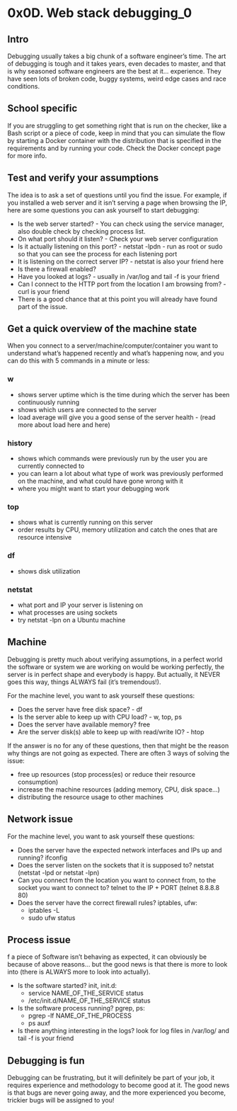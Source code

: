 # 0x0D. Web stack debugging_0

## Intro

Debugging usually takes a big chunk of a software engineer’s time. The art of debugging is tough and it takes years, even decades to master, and that is why seasoned software engineers are the best at it… experience. They have seen lots of broken code, buggy systems, weird edge cases and race conditions.

## School specific

If you are struggling to get something right that is run on the checker, like a Bash script or a piece of code, keep in mind that you can simulate the flow by starting a Docker container with the distribution that is specified in the requirements and by running your code. Check the Docker concept page for more info.

## Test and verify your assumptions

The idea is to ask a set of questions until you find the issue. For example, if you installed a web server and it isn’t serving a page when browsing the IP, here are some questions you can ask yourself to start debugging:

 - Is the web server started? - You can check using the service manager, also double check by checking process list.
 - On what port should it listen? - Check your web server configuration
 - Is it actually listening on this port? - netstat -lpdn - run as root or sudo so that you can see the process for each listening port
 - It is listening on the correct server IP? - netstat is also your friend here
 - Is there a firewall enabled?
 - Have you looked at logs? - usually in /var/log and tail -f is your friend
 - Can I connect to the HTTP port from the location I am browsing from? - curl is your friend
 - There is a good chance that at this point you will already have found part of the issue.

## Get a quick overview of the machine state

When you connect to a server/machine/computer/container you want to understand what’s happened recently and what’s happening now, and you can do this with 5 commands in a minute or less:

### w

 - shows server uptime which is the time during which the server has been continuously running
 - shows which users are connected to the server
 - load average will give you a good sense of the server health - (read more about load here and here)

### history

 - shows which commands were previously run by the user you are currently connected to
 - you can learn a lot about what type of work was previously performed on the machine, and what could have gone wrong with it
 - where you might want to start your debugging work

### top

 - shows what is currently running on this server
 - order results by CPU, memory utilization and catch the ones that are resource intensive

### df

 - shows disk utilization

### netstat

 - what port and IP your server is listening on
 - what processes are using sockets
 - try netstat -lpn on a Ubuntu machine


## Machine

Debugging is pretty much about verifying assumptions, in a perfect world the software or system we are working on would be working perfectly, the server is in perfect shape and everybody is happy. But actually, it NEVER goes this way, things ALWAYS fail (it’s tremendous!).

For the machine level, you want to ask yourself these questions:

 - Does the server have free disk space? - df
 - Is the server able to keep up with CPU load? - w, top, ps
 - Does the server have available memory? free
 - Are the server disk(s) able to keep up with read/write IO? - htop

If the answer is no for any of these questions, then that might be the reason why things are not going as expected. There are often 3 ways of solving the issue:

 - free up resources (stop process(es) or reduce their resource consumption)
 - increase the machine resources (adding memory, CPU, disk space…)
 - distributing the resource usage to other machines

## Network issue

For the machine level, you want to ask yourself these questions:

 - Does the server have the expected network interfaces and IPs up and running? ifconfig
 - Does the server listen on the sockets that it is supposed to? netstat (netstat -lpd or netstat -lpn)
 - Can you connect from the location you want to connect from, to the socket you want to connect to? telnet to the IP + PORT (telnet 8.8.8.8 80)
 - Does the server have the correct firewall rules? iptables, ufw:
    * iptables -L
    * sudo ufw status

## Process issue

f a piece of Software isn’t behaving as expected, it can obviously be because of above reasons… but the good news is that there is more to look into (there is ALWAYS more to look into actually).

 - Is the software started? init, init.d:
    * service NAME_OF_THE_SERVICE status
    * /etc/init.d/NAME_OF_THE_SERVICE status
 - Is the software process running? pgrep, ps:
    * pgrep -lf NAME_OF_THE_PROCESS
    * ps auxf
 - Is there anything interesting in the logs? look for log files in /var/log/ and tail -f is your friend

## Debugging is fun

Debugging can be frustrating, but it will definitely be part of your job, it requires experience and methodology to become good at it. The good news is that bugs are never going away, and the more experienced you become, trickier bugs will be assigned to you!
